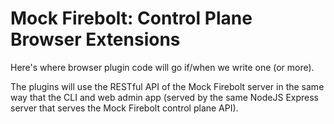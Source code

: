 Mock Firebolt: Control Plane Browser Extensions
===============================================

Here's where browser plugin code will go if/when we write one (or more).

The plugins will use the RESTful API of the Mock Firebolt server in the same way that the CLI and web admin app (served by the same NodeJS Express server that serves the Mock Firebolt control plane API).
